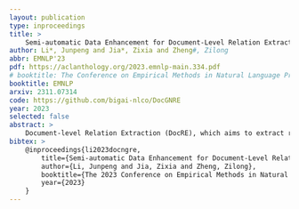 ```yaml
---
layout: publication
type: inproceedings
title: >
    Semi-automatic Data Enhancement for Document-Level Relation Extraction with Distant Supervision from Large Language Models
author: Li*, Junpeng and Jia*, Zixia and Zheng#, Zilong
abbr: EMNLP'23
pdf: https://aclanthology.org/2023.emnlp-main.334.pdf
# booktitle: The Conference on Empirical Methods in Natural Language Processing (EMNLP)
booktitle: EMNLP
arxiv: 2311.07314
code: https://github.com/bigai-nlco/DocGNRE
year: 2023
selected: false
abstract: >
    Document-level Relation Extraction (DocRE), which aims to extract relations from a long context, is a critical challenge in achieving fine-grained structural comprehension and generating interpretable document representations. Inspired by recent advances in in-context learning capabilities emergent from large language models (LLMs), such as ChatGPT, we aim to design an automated annotation method with minimum human effort. Unfortunately, vanilla in-context learning is infeasible for document-level Relation Extraction ( RE) due to the plenty of predefined fine-grained relation types and the uncontrolled generations of LLMs. To tackle this issue, we propose a method integrating a large language model (LLM) and a natural language inference (NLI) module to generate external relation triples, thereby augmenting document-level relation datasets. We demonstrate the effectiveness of our approach by introducing an enhanced dataset known as DocGNRE, which excels in re-annotating numerous long-tail relation types. We are confident that our method holds the potential for broader applications in domain-specific relation type definitions and offers tangible benefits in advancing generalized language semantic comprehension.
bibtex: >
    @inproceedings{li2023docngre,
        title={Semi-automatic Data Enhancement for Document-Level Relation Extraction with Distant Supervision from Large Language Models},
        author={Li, Junpeng and Jia, Zixia and Zheng, Zilong},
        booktitle={The 2023 Conference on Empirical Methods in Natural Language Processing (EMNLP)},
        year={2023}
    }
---
```

